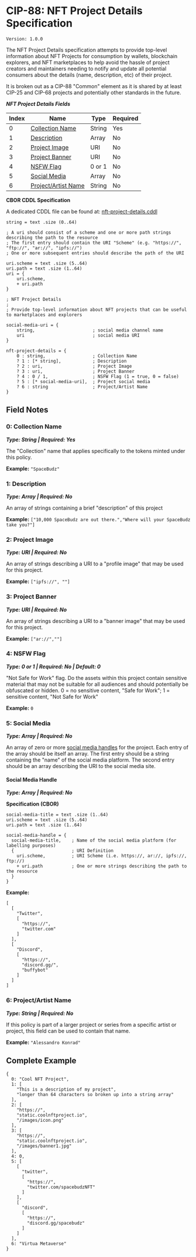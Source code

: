 # CIP-88: NFT Project Details Specification

`Version: 1.0.0`

The NFT Project Details specification attempts to provide top-level information about NFT Projects for consumption by
wallets, blockchain explorers, and NFT marketplaces to help avoid the hassle of project creators and maintainers needing
to notify and update all potential consumers about the details (name, description, etc) of their project.

It is broken out as a CIP-88 "Common" element as it is shared by at least CIP-25 and CIP-68 projects and potentially
other standards in the future.

***NFT Project Details Fields***

| Index | Name                                          | Type   | Required |
|-------|-----------------------------------------------|--------|----------|
| 0     | [Collection Name](#0--Collection-Name)        | String | Yes      |
| 1     | [Description](#1--Description)                | Array  | No       |
| 2     | [Project Image](#2--Project-Image)            | URI    | No       |
| 3     | [Project Banner](#3--Project-Banner)          | URI    | No       |
| 4     | [NSFW Flag](#4--NSFW-Flag)                    | 0 or 1 | No       |
| 5     | [Social Media](#5--Social-Media)              | Array  | No       |
| 6     | [Project/Artist Name](#6--ProjectArtist-Name) | String | No       |

**CBOR CDDL Specification**

A dedicated CDDL file can be found at: [nft-project-details.cddl](../../cddl/nft-project-details.cddl)

```cbor 
string = text .size (0..64)

; A uri should consist of a scheme and one or more path strings describing the path to the resource
; The first entry should contain the URI "Scheme" (e.g. "https://", "ftp://", "ar://", "ipfs://")
; One or more subsequent entries should describe the path of the URI

uri.scheme = text .size (5..64)
uri.path = text .size (1..64)
uri = {
    uri.scheme,
    + uri.path
}

; NFT Project Details
;
; Provide top-level information about NFT projects that can be useful to marketplaces and explorers

social-media-uri = {
    string,                      ; social media channel name
    uri                          ; social media URI
}

nft-project-details = {
    0 : string,                  ; Collection Name
    ? 1 : [* string],            ; Description
    ? 2 : uri,                   ; Project Image
    ? 3 : uri,                   ; Project Banner
    ? 4 : 0 / 1,                 ; NSFW Flag (1 = true, 0 = false)
    ? 5 : [* social-media-uri],  ; Project social media
    ? 6 : string                 ; Project/Artist Name
}
```

## Field Notes

### 0: Collection Name

***Type: String | Required: Yes***

The "Collection" name that applies specifically to the tokens minted under this policy.

**Example:** `"SpaceBudz"`

### 1: Description

***Type: Array | Required: No***

An array of strings containing a brief "description" of this project

**Example:** `["10,000 SpaceBudz are out there.","Where will your SpaceBudz take you?"]`

### 2: Project Image

***Type: URI | Required: No***

An array of strings describing a URI to a "profile image" that may be used for this project.

**Example:** `["ipfs://", ""]`

### 3: Project Banner

***Type: URI | Required: No***

An array of strings describing a URI to a "banner image" that may be used for this project.

**Example:** `["ar://",""]`

### 4: NSFW Flag

***Type: 0 or 1 | Required: No | Default: 0***

"Not Safe for Work" flag. Do the assets within this project contain sensitive material that may not be suitable for all
audiences and should potentially be obfuscated or hidden. 0 = no sensitive content, "Safe for Work"; 1 = sensitive
content, "Not Safe for Work"

**Example:** `0`

### 5: Social Media

***Type: Array | Required: No***

An array of zero or more [social media handles](#social-media-handle) for the project. Each entry of the array should be
itself an array. The first entry should be a string containing the "name" of the social media platform. The second entry
should be an array describing the URI to the social media site.

#### Social Media Handle

***Type: Array | Required: No***

**Specification (CBOR)**

```cbor
social-media-title = text .size (1..64)
uri.scheme = text .size (5..64)
uri.path = text .size (1..64)

social-media-handle = {
  social-media-title,    ; Name of the social media platform (for labelling purposes)
  {                      ; URI Definition
    uri.scheme,          ; URI Scheme (i.e. https://, ar://, ipfs://, ftp://)
    + uri.path           ; One or more strings describing the path to the resource
  }
}
```

**Example:**

```cbor 
[
  [
    "Twitter",
    [
      "https://",
      "twitter.com"
    ]
  ],
  [
    "Discord",
    [
      "https://",
      "discord.gg/",
      "buffybot"
    ]
  ]
]
```

### 6: Project/Artist Name

***Type: String | Required: No***

If this policy is part of a larger project or series from a specific artist or project, this field can be used to
contain that name.

**Example:** `"Alessandro Konrad"`

## Complete Example

```cbor
{
  0: "Cool NFT Project",
  1: [
    "This is a description of my project",
    "longer than 64 characters so broken up into a string array"
  ],
  2: [
    "https://",
    "static.coolnftproject.io",
    "/images/icon.png"
  ],
  3: [
    "https://",
    "static.coolnftproject.io",
    "/images/banner1.jpg"
  ],
  4: 0,
  5: [
    [
      "twitter",
      [
        "https://",
        "twitter.com/spacebudzNFT"
      ]
    ],
    [
      "discord",
      [
        "https://",
        "discord.gg/spacebudz"
      ]
    ]
  ],
  6: "Virtua Metaverse"
}
```